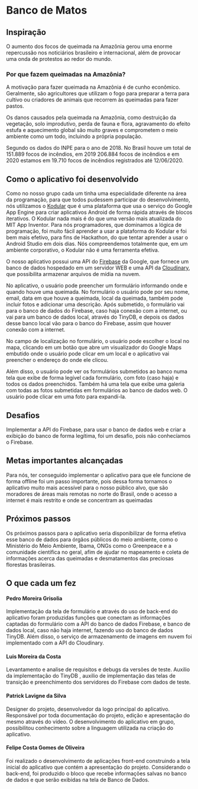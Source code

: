 # Banco de Matos

## Inspiração

O aumento dos focos de queimada na Amazônia gerou uma enorme repercussão nos noticiários brasileiro e internacional, além de provocar uma onda de protestos ao redor do mundo.

### Por que fazem queimadas na Amazônia?

A motivação para fazer queimada na Amazônia é de cunho econômico. Geralmente, são agricultores que utilizam o fogo para preparar a terra para cultivo ou criadores de animais que recorrem às queimadas para fazer pastos. 

Os danos causados pela queimada na Amazônia, como destruição da vegetação, solo improdutivo, perda de fauna e flora, agravamento do efeito estufa e aquecimento global são muito graves e comprometem o meio ambiente como um todo, incluindo a própria população. 

Segundo os dados do INPE para o ano de 2018. No Brasil houve um total de 151.889 focos de incêndios, em 2019 206.884 focos de incêndios e em 2020 estamos em 19.710 focos de incêndios registrados até 12/06/2020.


## Como o aplicativo foi desenvolvido

Como no nosso grupo cada um tinha uma especialidade diferente na área da programação, para que todos pudessem participar do desenvolvimento, nós utilizamos o [Kodular](https://www.kodular.io/) que é uma plataforma que usa o serviço do Google App Engine para criar aplicativos Android de forma rápida através de blocos iterativos. O Kodular nada mais é do que uma versão mais atualizada do MIT App Inventor. Para nós programadores, que dominamos a lógica de programação, foi muito fácil aprender a usar a plataforma do Kodular e foi bem mais efetivo, para fins de Hackathon, do que tentar aprender a usar o Android Studio em dois dias. Nós compreendemos totalmente que, em um ambiente corporativo, o Kodular não é uma ferramenta efetiva.

O nosso aplicativo possui uma API do [Firebase](https://firebase.google.com/) da Google, que fornece um banco de dados hospedado em um servidor WEB e uma API da [Cloudinary](https://cloudinary.com/), que possibilita armazenar arquivos de mídia na nuvem.

No aplicativo, o usuário pode preencher um formulário informando onde e quando houve uma queimada. No formulário o usuário pode por seu nome, email, data em que houve a queimada, local da queimada, também pode incluir fotos e adicionar uma descrição. Após submetido, o formulário vai para o banco de dados do Firebase, caso haja conexão com a internet, ou vai para um banco de dados local, através do TinyDB, e depois os dados desse banco local vão para o banco do Firebase, assim que houver conexão com a internet.

No campo de localização no formulário, o usuário pode escolher o local no mapa, clicando em um botão que abre um visualizador do Google Maps embutido onde o usuário pode clicar em um local e o aplicativo vai preencher o endereço do onde ele clicou.

Além disso, o usuário pode ver os formulários submetidos ao banco numa tela que exibe de forma legível cada formulário, com foto (caso haja) e todos os dados preenchidos. Também há uma tela que exibe uma galeria com todas as fotos submetidas em formulários ao banco de dados web. O usuário pode clicar em uma foto para expandí-la.



## Desafios

Implementar a API do Firebase, para usar o banco de dados web e criar a exibição do banco de forma legítima, foi um desafio, pois não conhecíamos o Firebase.


## Metas importantes alcançadas

Para nós, ter conseguido implementar o aplicativo para que ele funcione de forma offline foi um passo importante, pois dessa forma tornamos o aplicativo muito mais acessível para o nosso público alvo, que são moradores de áreas mais remotas no norte do Brasil, onde o acesso a internet é mais restrito e onde se concentram as queimadas


## Próximos passos

Os próximos passos para o aplicativo seria disponibilizar de forma efetiva esse banco de dados para órgãos públicos do meio ambiente, como o Ministério do Meio Ambiente, Ibama, ONGs como o Greenpeace e a comunidade científica no geral, afim de ajudar no mapeamento e coleta de informações acerca das queimadas e desmatamentos das preciosas florestas brasileiras.

## O que cada um fez
#### Pedro Moreira Grisolia 
Implementação da tela de formulário e através do uso de back-end do aplicativo foram produzidas funções que conectam as informações captadas do formulário com a API do banco de dados Firebase, e banco de dados local, caso não haja internet, fazendo uso do banco de dados TinyDB. Além disso, o serviço de armazenamento de imagens em nuvem foi implementado com a API do Cloudinary.
#### Luis Moreira da Costa
 Levantamento e analise de requisitos e debugs da versões de teste. Auxilio da implementação do TinyDB , auxilio de implementação das telas de transição e preenchimento dos servidores do Firebase com dados de teste.

#### Patrick Lavigne da Silva
Designer do projeto, desenvolvedor da logo principal do aplicativo. Responsável por toda documentação do projeto, edição e apresentação do mesmo através do vídeo.  O desenvolvimento do aplicativo em grupo, possibilitou conhecimento sobre a linguagem utilizada na criação do aplicativo.

#### Felipe Costa Gomes de Oliveira
 Foi realizado o desenvolvimento de aplicações front-end construindo a tela inicial do aplicativo que contém a apresentação do projeto. Considerando o back-end, foi produzido o bloco que recebe informações salvas no banco de dados e que serão exibidas na tela de Banco de Dados.

